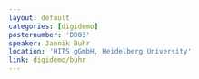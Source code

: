 ```yaml
---
layout: default
categories: [digidemo]
posternumber: 'DD03'
speaker: Jannik Buhr
location: 'HITS gGmbH, Heidelberg University'
link: digidemo/buhr
---
```

